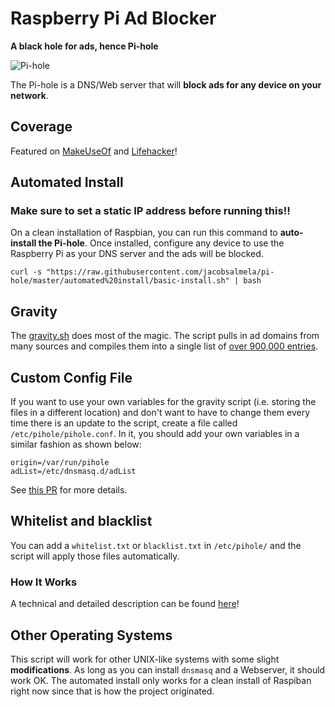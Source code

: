 # Raspberry Pi Ad Blocker 
**A black hole for ads, hence Pi-hole**

![Pi-hole](http://i.imgur.com/wd5ltCU.png)

The Pi-hole is a DNS/Web server that will **block ads for any device on your network**.

## Coverage
Featured on [MakeUseOf](http://www.makeuseof.com/tag/adblock-everywhere-raspberry-pi-hole-way/) and [Lifehacker](http://lifehacker.com/turn-a-raspberry-pi-into-an-ad-blocker-with-a-single-co-1686093533)!

## Automated Install
### Make sure to set a **static** IP address before running this!!
On a clean installation of Raspbian, you can run this command to **auto-install the Pi-hole**.  Once installed, configure any device to use the Raspberry Pi as your DNS server and the ads will be blocked.

```curl -s "https://raw.githubusercontent.com/jacobsalmela/pi-hole/master/automated%20install/basic-install.sh" | bash```

## Gravity
The [gravity.sh](https://github.com/jacobsalmela/pi-hole/blob/master/gravity.sh) does most of the magic.  The script pulls in ad domains from many sources and compiles them into a single list of [over 900,000 entries](http://jacobsalmela.com/block-millions-ads-network-wide-with-a-raspberry-pi-hole-2-0).

##  Custom Config File
If you want to use your own variables for the gravity script (i.e. storing the files in a different location) and don't want to have to change them every time there is an update to the script, create a file called `/etc/pihole/pihole.conf`. In it, you should add your own variables in a similar fashion as shown below:

```
origin=/var/run/pihole
adList=/etc/dnsmasq.d/adList
```

See [this PR](https://github.com/jacobsalmela/pi-hole/pull/20) for more details.

## Whitelist and blacklist
You can add a `whitelist.txt` or `blacklist.txt` in `/etc/pihole/` and the script will apply those files automatically.

### How It Works
A technical and detailed description can be found [here](http://jacobsalmela.com/block-millions-ads-network-wide-with-a-raspberry-pi-hole-2-0)!

## Other Operating Systems
This script will work for other UNIX-like systems with some slight **modifications**.  As long as you can install `dnsmasq` and a Webserver, it should work OK.  The automated install only works for a clean install of Raspiban right now since that is how the project originated.